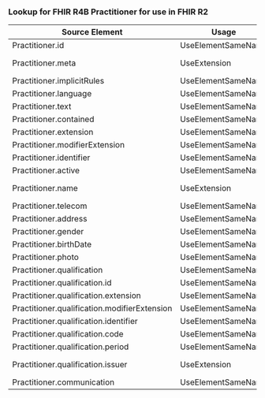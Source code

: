 ### Lookup for FHIR R4B Practitioner for use in FHIR R2

| Source Element | Usage | Target |
| -------------- | ----- | ------ |
| Practitioner.id | UseElementSameName | Practitioner.id |
| Practitioner.meta | UseExtension | http://hl7.org/fhir/4.3/StructureDefinition/extension-Practitioner.meta |
| Practitioner.implicitRules | UseElementSameName | Practitioner.implicitRules |
| Practitioner.language | UseElementSameName | Practitioner.language |
| Practitioner.text | UseElementSameName | Practitioner.text |
| Practitioner.contained | UseElementSameName | Practitioner.contained |
| Practitioner.extension | UseElementSameName | Practitioner.extension |
| Practitioner.modifierExtension | UseElementSameName | Practitioner.modifierExtension |
| Practitioner.identifier | UseElementSameName | Practitioner.identifier |
| Practitioner.active | UseElementSameName | Practitioner.active |
| Practitioner.name | UseExtension | http://hl7.org/fhir/4.3/StructureDefinition/extension-Practitioner.name |
| Practitioner.telecom | UseElementSameName | Practitioner.telecom |
| Practitioner.address | UseElementSameName | Practitioner.address |
| Practitioner.gender | UseElementSameName | Practitioner.gender |
| Practitioner.birthDate | UseElementSameName | Practitioner.birthDate |
| Practitioner.photo | UseElementSameName | Practitioner.photo |
| Practitioner.qualification | UseElementSameName | Practitioner.qualification |
| Practitioner.qualification.id | UseElementSameName | Practitioner.qualification.id |
| Practitioner.qualification.extension | UseElementSameName | Practitioner.qualification.extension |
| Practitioner.qualification.modifierExtension | UseElementSameName | Practitioner.qualification.modifierExtension |
| Practitioner.qualification.identifier | UseElementSameName | Practitioner.qualification.identifier |
| Practitioner.qualification.code | UseElementSameName | Practitioner.qualification.code |
| Practitioner.qualification.period | UseElementSameName | Practitioner.qualification.period |
| Practitioner.qualification.issuer | UseExtension | http://hl7.org/fhir/4.3/StructureDefinition/extension-Practitioner.qualification.issuer |
| Practitioner.communication | UseElementSameName | Practitioner.communication |
